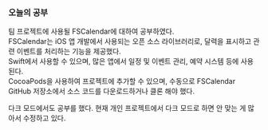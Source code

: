 ### 오늘의 공부

팀 프로젝트에 사용될 FSCalendar에 대하여 공부하였다.<br>
FSCalendar는 iOS 앱 개발에서 사용되는 오픈 소스 라이브러리로, 달력을 표시하고 관련 이벤트를 처리하는 기능을 제공했다.<br>
Swift에서 사용할 수 있으며, 많은 앱에서 일정 및 이벤트 관리, 예약 시스템 등에 사용된다.<br>
CocoaPods을 사용하여 프로젝트에 추가할 수 있으며, 수동으로 FSCalendar GitHub 저장소에서 소스 코드를 다운로드하거나 클론 해야 했다.<br>

다크 모드에서도 공부를 했다. 현재 개인 프로젝트에서 다크 모드로 하면 안 맞는 게 많아서 수정하고 있다.<br>

